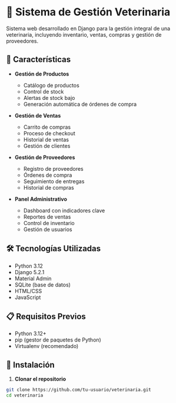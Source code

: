 # 🐾 Sistema de Gestión Veterinaria

Sistema web desarrollado en Django para la gestión integral de una veterinaria, incluyendo inventario, ventas, compras y gestión de proveedores.

## 🚀 Características

- **Gestión de Productos**
  - Catálogo de productos
  - Control de stock
  - Alertas de stock bajo
  - Generación automática de órdenes de compra

- **Gestión de Ventas**
  - Carrito de compras
  - Proceso de checkout
  - Historial de ventas
  - Gestión de clientes

- **Gestión de Proveedores**
  - Registro de proveedores
  - Órdenes de compra
  - Seguimiento de entregas
  - Historial de compras

- **Panel Administrativo**
  - Dashboard con indicadores clave
  - Reportes de ventas
  - Control de inventario
  - Gestión de usuarios

## 🛠️ Tecnologías Utilizadas

- Python 3.12
- Django 5.2.1
- Material Admin
- SQLite (base de datos)
- HTML/CSS
- JavaScript

## 📋 Requisitos Previos

- Python 3.12+
- pip (gestor de paquetes de Python)
- Virtualenv (recomendado)

## 🔧 Instalación

1. **Clonar el repositorio**
```bash
git clone https://github.com/tu-usuario/veterinaria.git
cd veterinaria
